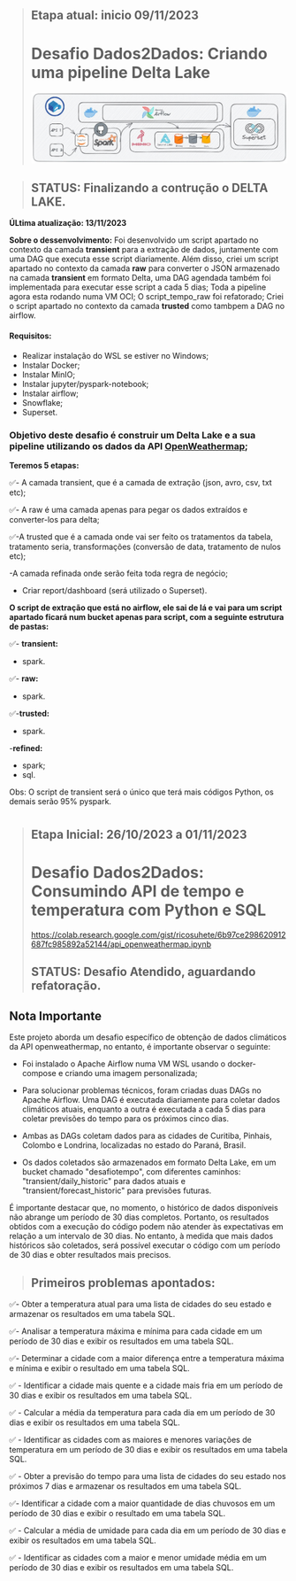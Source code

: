 > ## Etapa atual: inicio 09/11/2023
> # Desafio Dados2Dados: Criando uma pipeline Delta Lake
> <img src =  "assets/photo_2023-10-25_21-25-10.jpg">

>## STATUS: Finalizando a contrução o DELTA LAKE.
**ÚLtima atualização: 13/11/2023**

**Sobre o dessenvolvimento:**
Foi desenvolvido um script apartado no contexto da camada **transient** para a extração de dados, juntamente com uma DAG que executa esse script diariamente. Além disso, criei um script apartado no contexto da camada **raw** para converter o JSON armazenado na camada **transient** em formato Delta, uma DAG agendada também foi implementada para executar esse script a cada 5 dias;
Toda a pipeline agora esta rodando numa VM OCI;
O script_tempo_raw foi refatorado;
Criei o script apartado no contexto da camada **trusted** como tambpem a DAG no airflow.

#### Requisitos:
- Realizar instalação do WSL se estiver no Windows;
- Instalar Docker;
- Instalar MinIO;
- Instalar jupyter/pyspark-notebook;
- Instalar airflow;
- Snowflake;
- Superset.

### Objetivo deste desafio é construir um Delta Lake e a sua pipeline utilizando os dados da API [OpenWeathermap](https://openweathermap.org/api);

**Teremos 5 etapas:**

✅- A camada transient, que é a camada de extração (json, avro, csv, txt etc);

✅- A raw é uma camada apenas para pegar os dados extraídos e converter-los para delta;

✅-A trusted que é a camada onde vai ser feito os tratamentos da tabela, tratamento seria, transformações (conversão de data, tratamento de nulos etc);

-A camada refinada onde serão feita toda regra de negócio;

- Criar report/dashboard (será utilizado o Superset).

**O script de extração que está no airflow, ele sai de lá e vai para um script apartado ficará num bucket apenas para script, com a seguinte estrutura de pastas:**

✅- **transient:**
   - spark.

✅- **raw:**
   - spark.

✅-**trusted:**
   - spark.

-**refined:**
   - spark;
   - sql.

Obs: O script de transient será o único que terá mais códigos Python, os demais serão 95% pyspark.
#
#

> ## Etapa Inicial: 26/10/2023 a 01/11/2023
> # Desafio Dados2Dados: Consumindo API de tempo e temperatura com Python e SQL
> https://colab.research.google.com/gist/ricosuhete/6b97ce298620912687fc985892a52144/api_openweathermap.ipynb
> ## STATUS: Desafio Atendido, aguardando refatoração.

## Nota Importante

Este projeto aborda um desafio específico de obtenção de dados climáticos da API openweathermap, no entanto, é importante observar o seguinte:

- Foi instalado o Apache Airflow numa VM WSL usando o docker-compose e criando uma imagem personalizada;

- Para solucionar problemas técnicos, foram criadas duas DAGs no Apache Airflow. Uma DAG é executada diariamente para coletar dados climáticos atuais, enquanto a outra é executada a cada 5 dias para coletar previsões do tempo para os próximos cinco dias.

- Ambas as DAGs coletam dados para as cidades de Curitiba, Pinhais, Colombo e Londrina, localizadas no estado do Paraná, Brasil.

- Os dados coletados são armazenados em formato Delta Lake, em um bucket chamado "desafiotempo", com diferentes caminhos: "transient/daily_historic" para dados atuais e "transient/forecast_historic" para previsões futuras.

É importante destacar que, no momento, o histórico de dados disponíveis não abrange um período de 30 dias completos. Portanto, os resultados obtidos com a execução do código podem não atender às expectativas em relação a um intervalo de 30 dias. No entanto, à medida que mais dados históricos são coletados, será possível executar o código com um período de 30 dias e obter resultados mais precisos.


> ## Primeiros problemas apontados:

✅- Obter a temperatura atual para uma lista de cidades do seu estado e armazenar os resultados em uma tabela SQL.

✅- Analisar a temperatura máxima e mínima para cada cidade em um período de 30 dias e exibir os resultados em uma tabela SQL.

✅- Determinar a cidade com a maior diferença entre a temperatura máxima e mínima e exibir o resultado em uma tabela SQL.

✅ - Identificar a cidade mais quente e a cidade mais fria em um período de 30 dias e exibir os resultados em uma tabela SQL.

✅ - Calcular a média da temperatura para cada dia em um período de 30 dias e exibir os resultados em uma tabela SQL.

✅ - Identificar as cidades com as maiores e menores variações de temperatura em um período de 30 dias e exibir os resultados em uma tabela SQL.

✅ - Obter a previsão do tempo para uma lista de cidades do seu estado nos próximos 7 dias e armazenar os resultados em uma tabela SQL.

✅- Identificar a cidade com a maior quantidade de dias chuvosos em um período de 30 dias e exibir o resultado em uma tabela SQL.

✅ - Calcular a média de umidade para cada dia em um período de 30 dias e exibir os resultados em uma tabela SQL.

✅ - Identificar as cidades com a maior e menor umidade média em um período de 30 dias e exibir os resultados em uma tabela SQL.